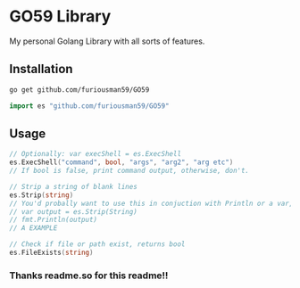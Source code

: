 
# GO59 Library 

My personal Golang Library with all sorts of features.


## Installation


```bash
go get github.com/furiousman59/GO59
```

```go
import es "github.com/furiousman59/GO59"
```
## Usage

```go
// Optionally: var execShell = es.ExecShell
es.ExecShell("command", bool, "args", "arg2", "arg etc")
// If bool is false, print command output, otherwise, don't.

// Strip a string of blank lines
es.Strip(string)
// You'd probally want to use this in conjuction with Println or a var, so 
// var output = es.Strip(String)
// fmt.Println(output) 
// A EXAMPLE

// Check if file or path exist, returns bool 
es.FileExists(string)
```

### Thanks readme.so for this readme!!
